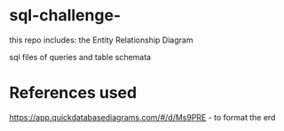 # sql-challenge-
this repo includes:
the Entity Relationship Diagram 

sql files of queries and table schemata

# References used 
https://app.quickdatabasediagrams.com/#/d/Ms9PRE - to format the erd 
